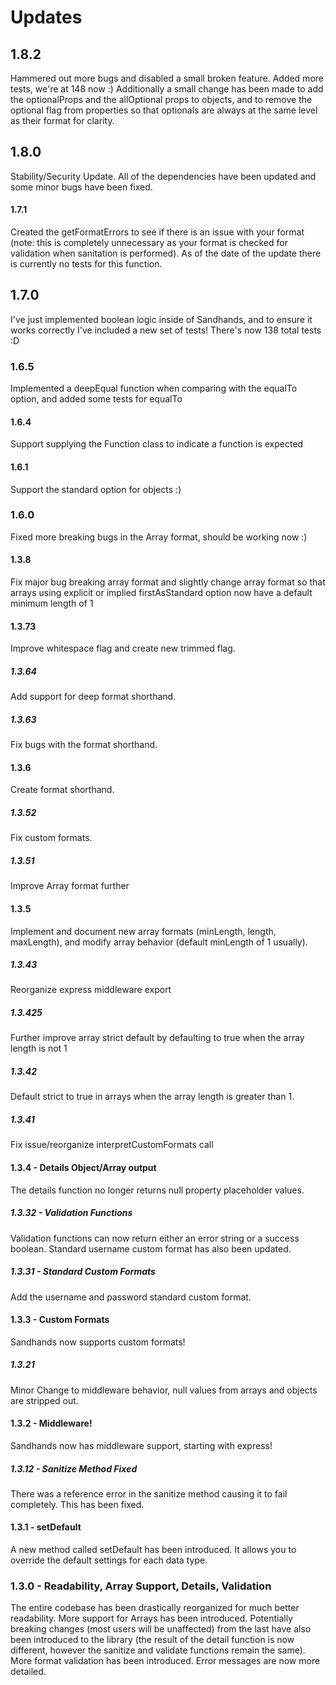 # Updates

## 1.8.2
Hammered out more bugs and disabled a small broken feature. Added more tests, we're at 148 now :) Additionally a small change has been made to add the optionalProps and the allOptional props to objects, and to remove the optional flag from properties so that optionals are always at the same level as their format for clarity.

## 1.8.0
Stability/Security Update. All of the dependencies have been updated and some minor bugs have been fixed.

#### 1.7.1
Created the getFormatErrors to see if there is an issue with your format (note: this is completely unnecessary as your format is checked for validation when sanitation is performed). As of the date of the update there is currently no tests for this function.

## 1.7.0
I've just implemented boolean logic inside of Sandhands, and to ensure it works correctly I've included a new set of tests! There's now 138 total tests :D

### 1.6.5
Implemented a deepEqual function when comparing with the equalTo option, and added some tests for equalTo

#### 1.6.4
Support supplying the Function class to indicate a function is expected

#### 1.6.1
Support the standard option for objects :)

### 1.6.0
Fixed more breaking bugs in the Array format, should be working now :)

#### 1.3.8
Fix major bug breaking array format and slightly change array format so that arrays using explicit or implied firstAsStandard option now have a default minimum length of 1

#### 1.3.73
Improve whitespace flag and create new trimmed flag.

##### 1.3.64
Add support for deep format shorthand.

##### 1.3.63
Fix bugs with the format shorthand.

#### 1.3.6
Create format shorthand.

##### 1.3.52
Fix custom formats.
##### 1.3.51
Improve Array format further
#### 1.3.5
Implement and document new array formats (minLength, length, maxLength), and modify array behavior (default minLength of 1 usually).

##### 1.3.43
Reorganize express middleware export

##### 1.3.425
Further improve array strict default by defaulting to true when the array length is not 1

##### 1.3.42
Default strict to true in arrays when the array length is greater than 1.

##### 1.3.41
Fix issue/reorganize interpretCustomFormats call
#### 1.3.4 - Details Object/Array output
The details function no longer returns null property placeholder values.

##### 1.3.32 - Validation Functions
Validation functions can now return either an error string or a success boolean. Standard username custom format has also been updated.

##### 1.3.31 - Standard Custom Formats
Add the username and password standard custom format.

#### 1.3.3 - Custom Formats
Sandhands now supports custom formats!

##### 1.3.21
Minor Change to middleware behavior, null values from arrays and objects are stripped out.

#### 1.3.2 - Middleware!
Sandhands now has middleware support, starting with express!

##### 1.3.12 - Sanitize Method Fixed
There was a reference error in the sanitize method causing it to fail completely. This has been fixed.

#### 1.3.1 - setDefault
A new method called setDefault has been introduced. It allows you to override the default settings for each data type.

### 1.3.0 - Readability, Array Support, Details, Validation
The entire codebase has been drastically reorganized for much better readability. More support for Arrays has been introduced. Potentially breaking changes (most users will be unaffected) from the last have also been introduced to the library (the result of the detail function is now different, however the sanitize and validate functions remain the same). More format validation has been introduced. Error messages are now more detailed.
